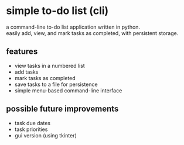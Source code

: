 # simple to-do list (cli)

a command-line to-do list application written in python.  
easily add, view, and mark tasks as completed, with persistent storage.

## features
- view tasks in a numbered list
- add tasks
- mark tasks as completed
- save tasks to a file for persistence
- simple menu-based command-line interface

## possible future improvements
- task due dates
- task priorities
- gui version (using tkinter)